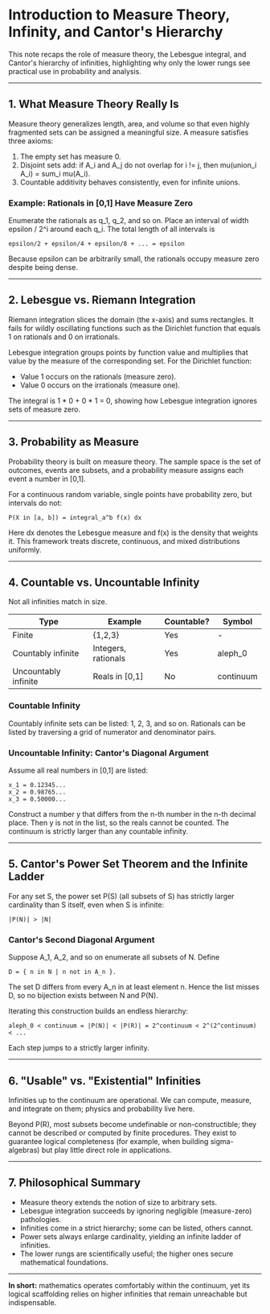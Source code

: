 # Introduction to Measure Theory, Infinity, and Cantor's Hierarchy

This note recaps the role of measure theory, the Lebesgue integral, and Cantor's hierarchy of infinities, highlighting why only the lower rungs see practical use in probability and analysis.

---

## 1. What Measure Theory Really Is

Measure theory generalizes length, area, and volume so that even highly fragmented sets can be assigned a meaningful size. A measure satisfies three axioms:

1. The empty set has measure 0.  
2. Disjoint sets add: if A_i and A_j do not overlap for i != j, then mu(union_i A_i) = sum_i mu(A_i).  
3. Countable additivity behaves consistently, even for infinite unions.

### Example: Rationals in [0,1] Have Measure Zero

Enumerate the rationals as q_1, q_2, and so on. Place an interval of width epsilon / 2^i around each q_i. The total length of all intervals is

```
epsilon/2 + epsilon/4 + epsilon/8 + ... = epsilon
```

Because epsilon can be arbitrarily small, the rationals occupy measure zero despite being dense.

---

## 2. Lebesgue vs. Riemann Integration

Riemann integration slices the domain (the x-axis) and sums rectangles. It fails for wildly oscillating functions such as the Dirichlet function that equals 1 on rationals and 0 on irrationals.

Lebesgue integration groups points by function value and multiplies that value by the measure of the corresponding set. For the Dirichlet function:

- Value 1 occurs on the rationals (measure zero).  
- Value 0 occurs on the irrationals (measure one).

The integral is 1 * 0 + 0 * 1 = 0, showing how Lebesgue integration ignores sets of measure zero.

---

## 3. Probability as Measure

Probability theory is built on measure theory. The sample space is the set of outcomes, events are subsets, and a probability measure assigns each event a number in [0,1].

For a continuous random variable, single points have probability zero, but intervals do not:

```
P(X in [a, b]) = integral_a^b f(x) dx
```

Here dx denotes the Lebesgue measure and f(x) is the density that weights it. This framework treats discrete, continuous, and mixed distributions uniformly.

---

## 4. Countable vs. Uncountable Infinity

Not all infinities match in size.

| Type                 | Example             | Countable? | Symbol     |
|----------------------|---------------------|------------|------------|
| Finite               | {1,2,3}             | Yes        | -          |
| Countably infinite   | Integers, rationals | Yes        | aleph_0    |
| Uncountably infinite | Reals in [0,1]      | No         | continuum  |

### Countable Infinity

Countably infinite sets can be listed: 1, 2, 3, and so on. Rationals can be listed by traversing a grid of numerator and denominator pairs.

### Uncountable Infinity: Cantor's Diagonal Argument

Assume all real numbers in [0,1] are listed:

```
x_1 = 0.12345...
x_2 = 0.98765...
x_3 = 0.50000...
```

Construct a number y that differs from the n-th number in the n-th decimal place. Then y is not in the list, so the reals cannot be counted. The continuum is strictly larger than any countable infinity.

---

## 5. Cantor's Power Set Theorem and the Infinite Ladder

For any set S, the power set P(S) (all subsets of S) has strictly larger cardinality than S itself, even when S is infinite:

```
|P(N)| > |N|
```

### Cantor's Second Diagonal Argument

Suppose A_1, A_2, and so on enumerate all subsets of N. Define

```
D = { n in N | n not in A_n }.
```

The set D differs from every A_n in at least element n. Hence the list misses D, so no bijection exists between N and P(N).

Iterating this construction builds an endless hierarchy:

```
aleph_0 < continuum = |P(N)| < |P(R)| = 2^continuum < 2^(2^continuum) < ...
```

Each step jumps to a strictly larger infinity.

---

## 6. "Usable" vs. "Existential" Infinities

Infinities up to the continuum are operational. We can compute, measure, and integrate on them; physics and probability live here.

Beyond P(R), most subsets become undefinable or non-constructible; they cannot be described or computed by finite procedures. They exist to guarantee logical completeness (for example, when building sigma-algebras) but play little direct role in applications.

---

## 7. Philosophical Summary

- Measure theory extends the notion of size to arbitrary sets.  
- Lebesgue integration succeeds by ignoring negligible (measure-zero) pathologies.  
- Infinities come in a strict hierarchy; some can be listed, others cannot.  
- Power sets always enlarge cardinality, yielding an infinite ladder of infinities.  
- The lower rungs are scientifically useful; the higher ones secure mathematical foundations.

---

**In short:** mathematics operates comfortably within the continuum, yet its logical scaffolding relies on higher infinities that remain unreachable but indispensable.
